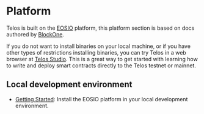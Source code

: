 # Platform

Telos is built on the [EOSIO](https://eos.io) platform, this platform section is based on docs authored by [BlockOne](https://block.one).

If you do not want to install binaries on your local machine, or if you have other types of restrictions installing binaries, you can try Telos in a web browser at [Telos Studio](https://studio.telos.net).  This is a great way to get started with learning how to write and deploy smart contracts directly to the Telos testnet or mainnet.

## Local development environment

* [Getting Started](development-environment/prerequisites.md): Install the EOSIO platform in your local development environment.

